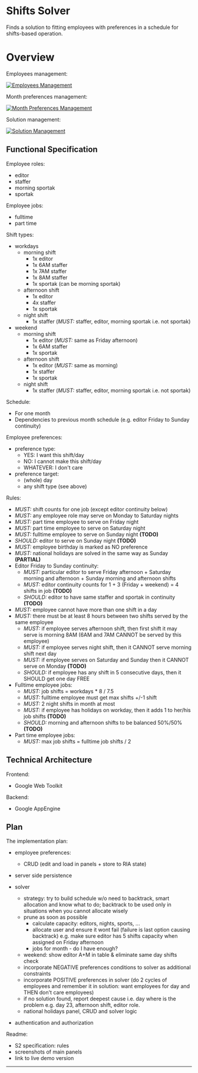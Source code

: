 # Shifts Solver
Finds a solution to fitting employees with preferences in a schedule for
shifts-based operation.


# Overview
Employees management:

[![Employees Management](http://mindforger.com/project/s2/s2-employees.jpg "Employees Management")](http://mindforger.com/project/s2/s2-employees.jpg)

Month preferences management:

[![Month Preferences Management](http://mindforger.com/project/s2/s2-preferences.png "Month Preferences Management")](http://mindforger.com/project/s2/s2-preferences.png)

Solution management:

[![Solution Management](http://mindforger.com/project/s2/s2-solution.png "Solution Management")](http://mindforger.com/project/s2/s2-solution.png)



## Functional Specification
Employee roles:
   * editor
   * staffer
   * morning sportak
   * sportak

Employee jobs:
   * fulltime
   * part time

Shift types:
   * workdays
      * morning shift
         * 1x editor
         * 1x 6AM staffer
         * 1x 7AM staffer
         * 1x 8AM staffer
         * 1x sportak (can be morning sportak)
      * afternoon shift
         * 1x editor
         * 4x staffer
         * 1x sportak
      * night shift
         * 1x staffer (*MUST:* staffer, editor, morning sportak i.e. not sportak)
   * weekend
      * morning shift
         * 1x editor (*MUST:* same as Friday afternoon)
         * 1x 6AM staffer
         * 1x sportak
      * afternoon shift
         * 1x editor (*MUST:* same as morning)
         * 1x staffer
         * 1x sportak
      * night shift
         * 1x staffer (*MUST:* staffer, editor, morning sportak i.e. not sportak)

Schedule:
   * For one month
   * Dependencies to previous month schedule (e.g. editor Friday to Sunday continuity)

Employee preferences:
   * preference type:
      * YES: I want this shift/day
      * NO: I cannot make this shift/day
      * WHATEVER: I don't care
   * preference target:
      * (whole) day
      * any shift type (see above)

Rules:
   * *MUST:* shift counts for one job (except editor continuity below)
   * *MUST:* any employee role may serve on Monday to Saturday nights
   * *MUST:* part time employee to serve on Friday night
   * *MUST:* part time employee to serve on Saturday night
   * *MUST:* fulltime employee to serve on Sunday night **(TODO)**
   * *SHOULD:* editor to serve on Sunday night **(TODO)**
   * *MUST:* employee birthday is marked as NO preference
   * *MUST:* national holidays are solved in the same way as Sunday **(PARTIAL)**
   * Editor Friday to Sunday continuity:
      * *MUST:* particular editor to serve Friday afternoon + Saturday morning
        and afternoon + Sunday morning and afternoon shifts
      * *MUST:* editor continuity counts for 1 + 3 (Friday + weekend) = 4 shifts
        in job **(TODO)**
      * *SHOULD:* editor to have same staffer and sportak in continuity **(TODO)**
   * *MUST:* employee cannot have more than one shift in a day
   * *MUST:* there must be at least 8 hours between two shifts served by the
     same employee
      * *MUST:* if employee serves afternoon shift, then first shift it may serve
        is morning 8AM (6AM and 7AM CANNOT be served by this employee)
      * *MUST:* if employee serves night shift, then it CANNOT serve morning shift
        next day
      * *MUST:* if employee serves on Saturday and Sunday then it CANNOT serve on
        Monday **(TODO)**
      * *SHOULD:* if employee has any shift in 5 consecutive days, then it SHOULD get
        one day FREE
   * Fulltime employee jobs:
      * *MUST:* job shifts = workdays * 8 / 7.5
      * *MUST:* fulltime employee must get max shifts +/-1 shift
      * *MUST:* 2 night shifts in month at most
      * *MUST:* if employee has holidays on workday, then it adds 1 to her/his
        job shifts **(TODO)**
      * *SHOULD:* morning and afternoon shifts to be balanced 50%/50% **(TODO)**
   * Part time employee jobs:
      * *MUST:* max job shifts = fulltime job shifts / 2



## Technical Architecture
Frontend:
   * Google Web Toolkit

Backend:
   * Google AppEngine



## Plan
The implementation plan:
   * employee preferences:
      * CRUD (edit and load in panels + store to RIA state)

   * server side persistence

   * solver
      * strategy: try to build schedule w/o need to backtrack, smart allocation and know
        what to do; backtrack to be used only in situations when you cannot allocate wisely
      * prune as soon as possible
         * calculate capacity: editors, nights, sports, ...
         * allocate user and ensure it wont fail (failure is last option causing backtrack)
           e.g. make sure editor has 5 shifts capacity when assigned on Friday afternoon
         * jobs for month - do I have enough?
      * weekend: show editor A+M in table & eliminate same day shifts check
      * incorporate NEGATIVE preferences conditions to solver as additional constraints
      * incorporate POSITIVE preferences in solver (do 2 cycles of employees
        and remember it in solution: want employees for day and THEN don't
        care employees)
      * if no solution found, report deepest cause i.e. day where is the problem
        e.g. day 23, afternoon shift, editor role.
      * national holidays panel, CRUD and solver logic

   * authentication and authorization

Readme:
   * S2 specification: rules
   * screenshots of main panels
   * link to live demo version

---

